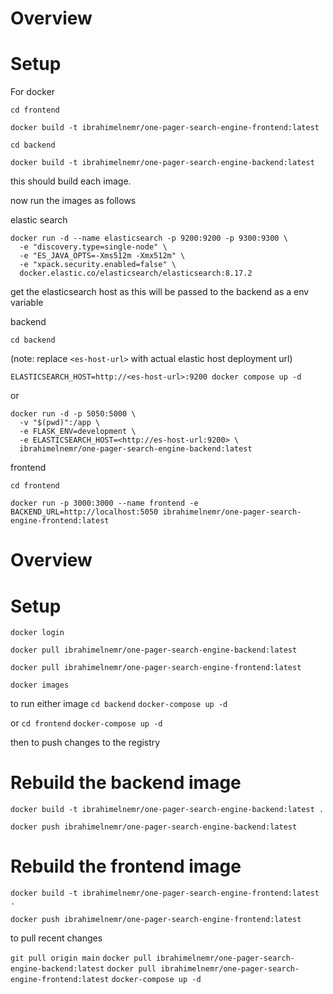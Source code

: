 # Overview


# Setup

For docker

`cd frontend`

`docker build -t ibrahimelnemr/one-pager-search-engine-frontend:latest`

`cd backend`

`docker build -t ibrahimelnemr/one-pager-search-engine-backend:latest`


this should build each image. 

now run the images as follows

elastic search
```
docker run -d --name elasticsearch -p 9200:9200 -p 9300:9300 \
  -e "discovery.type=single-node" \
  -e "ES_JAVA_OPTS=-Xms512m -Xmx512m" \
  -e "xpack.security.enabled=false" \
  docker.elastic.co/elasticsearch/elasticsearch:8.17.2
```

get the elasticsearch host as this will be passed to the backend as a env variable

backend

`cd backend`

(note: replace `<es-host-url>` with actual elastic host deployment url)

`ELASTICSEARCH_HOST=http://<es-host-url>:9200 docker compose up -d`

or 
```
docker run -d -p 5050:5000 \
  -v "$(pwd)":/app \
  -e FLASK_ENV=development \
  -e ELASTICSEARCH_HOST=<http://es-host-url:9200> \
  ibrahimelnemr/one-pager-search-engine-backend:latest
```

frontend

`cd frontend`

`docker run -p 3000:3000 --name frontend -e BACKEND_URL=http://localhost:5050 ibrahimelnemr/one-pager-search-engine-frontend:latest`





# Overview


# Setup

`docker login`

`docker pull ibrahimelnemr/one-pager-search-engine-backend:latest`

`docker pull ibrahimelnemr/one-pager-search-engine-frontend:latest`

`docker images`

to run either image 
`cd backend`
`docker-compose up -d`

or
`cd frontend`
`docker-compose up -d`

then to push changes to the registry

# Rebuild the backend image
`docker build -t ibrahimelnemr/one-pager-search-engine-backend:latest .`

`docker push ibrahimelnemr/one-pager-search-engine-backend:latest`

# Rebuild the frontend image
`docker build -t ibrahimelnemr/one-pager-search-engine-frontend:latest .`

`docker push ibrahimelnemr/one-pager-search-engine-frontend:latest`

to pull recent changes

`git pull origin main`
`docker pull ibrahimelnemr/one-pager-search-engine-backend:latest`
`docker pull ibrahimelnemr/one-pager-search-engine-frontend:latest`
`docker-compose up -d`